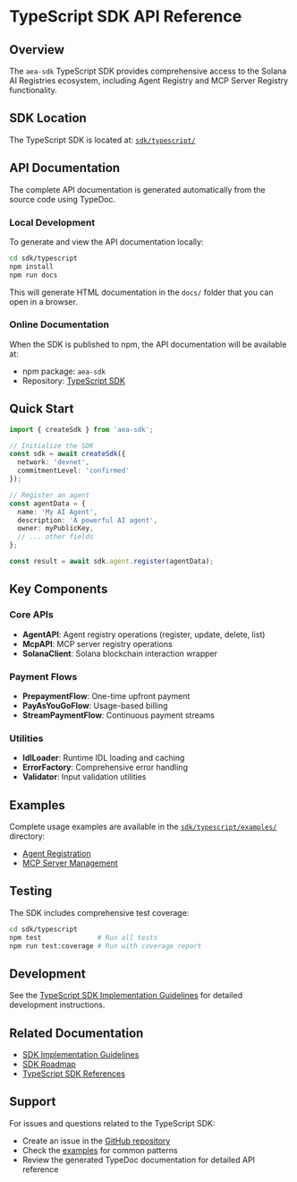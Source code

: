 # TypeScript SDK API Reference

## Overview

The `aea-sdk` TypeScript SDK provides comprehensive access to the Solana AI Registries ecosystem, including Agent Registry and MCP Server Registry functionality.

## SDK Location

The TypeScript SDK is located at: [`sdk/typescript/`](../sdk/typescript/)

## API Documentation

The complete API documentation is generated automatically from the source code using TypeDoc.

### Local Development

To generate and view the API documentation locally:

```bash
cd sdk/typescript
npm install
npm run docs
```

This will generate HTML documentation in the `docs/` folder that you can open in a browser.

### Online Documentation

When the SDK is published to npm, the API documentation will be available at:
- npm package: `aea-sdk`
- Repository: [TypeScript SDK](../sdk/typescript/)

## Quick Start

```typescript
import { createSdk } from 'aea-sdk';

// Initialize the SDK
const sdk = await createSdk({
  network: 'devnet',
  commitmentLevel: 'confirmed'
});

// Register an agent
const agentData = {
  name: 'My AI Agent',
  description: 'A powerful AI agent',
  owner: myPublicKey,
  // ... other fields
};

const result = await sdk.agent.register(agentData);
```

## Key Components

### Core APIs
- **AgentAPI**: Agent registry operations (register, update, delete, list)
- **McpAPI**: MCP server registry operations
- **SolanaClient**: Solana blockchain interaction wrapper

### Payment Flows
- **PrepaymentFlow**: One-time upfront payment
- **PayAsYouGoFlow**: Usage-based billing
- **StreamPaymentFlow**: Continuous payment streams

### Utilities
- **IdlLoader**: Runtime IDL loading and caching
- **ErrorFactory**: Comprehensive error handling
- **Validator**: Input validation utilities

## Examples

Complete usage examples are available in the [`sdk/typescript/examples/`](../sdk/typescript/examples/) directory:

- [Agent Registration](../sdk/typescript/examples/register-agent.ts)
- [MCP Server Management](../sdk/typescript/examples/mcp-server-management.ts)

## Testing

The SDK includes comprehensive test coverage:

```bash
cd sdk/typescript
npm test              # Run all tests
npm run test:coverage # Run with coverage report
```

## Development

See the [TypeScript SDK Implementation Guidelines](./TYPESCRIPT_SDK_IMPLEMENTATION_GUIDELINES.md) for detailed development instructions.

## Related Documentation

- [SDK Implementation Guidelines](./TYPESCRIPT_SDK_IMPLEMENTATION_GUIDELINES.md)
- [SDK Roadmap](./SDK_ROADMAP_DETAILED.md)
- [TypeScript SDK References](./sdk_refs/typescript_sdk_references.md)

## Support

For issues and questions related to the TypeScript SDK:
- Create an issue in the [GitHub repository](https://github.com/openSVM/aeamcp/issues)
- Check the [examples](../sdk/typescript/examples/) for common patterns
- Review the generated TypeDoc documentation for detailed API reference